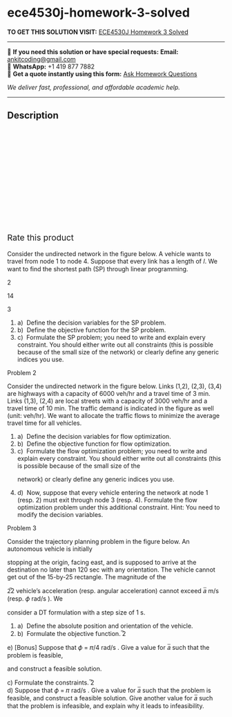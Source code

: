 # ece4530j-homework-3-solved
**TO GET THIS SOLUTION VISIT:** [ECE4530J Homework 3 Solved](https://www.ankitcodinghub.com/product/ece4530j-homework-3-solved/)


---

📩 **If you need this solution or have special requests:** **Email:** ankitcoding@gmail.com  
📱 **WhatsApp:** +1 419 877 7882  
📄 **Get a quote instantly using this form:** [Ask Homework Questions](https://www.ankitcodinghub.com/services/ask-homework-questions/)

*We deliver fast, professional, and affordable academic help.*

---

<h2>Description</h2>



<div class="kk-star-ratings kksr-auto kksr-align-center kksr-valign-top" data-payload="{&quot;align&quot;:&quot;center&quot;,&quot;id&quot;:&quot;99110&quot;,&quot;slug&quot;:&quot;default&quot;,&quot;valign&quot;:&quot;top&quot;,&quot;ignore&quot;:&quot;&quot;,&quot;reference&quot;:&quot;auto&quot;,&quot;class&quot;:&quot;&quot;,&quot;count&quot;:&quot;0&quot;,&quot;legendonly&quot;:&quot;&quot;,&quot;readonly&quot;:&quot;&quot;,&quot;score&quot;:&quot;0&quot;,&quot;starsonly&quot;:&quot;&quot;,&quot;best&quot;:&quot;5&quot;,&quot;gap&quot;:&quot;4&quot;,&quot;greet&quot;:&quot;Rate this product&quot;,&quot;legend&quot;:&quot;0\/5 - (0 votes)&quot;,&quot;size&quot;:&quot;24&quot;,&quot;title&quot;:&quot;ECE4530J Homework 3 Solved&quot;,&quot;width&quot;:&quot;0&quot;,&quot;_legend&quot;:&quot;{score}\/{best} - ({count} {votes})&quot;,&quot;font_factor&quot;:&quot;1.25&quot;}">

<div class="kksr-stars">

<div class="kksr-stars-inactive">
            <div class="kksr-star" data-star="1" style="padding-right: 4px">


<div class="kksr-icon" style="width: 24px; height: 24px;"></div>
        </div>
            <div class="kksr-star" data-star="2" style="padding-right: 4px">


<div class="kksr-icon" style="width: 24px; height: 24px;"></div>
        </div>
            <div class="kksr-star" data-star="3" style="padding-right: 4px">


<div class="kksr-icon" style="width: 24px; height: 24px;"></div>
        </div>
            <div class="kksr-star" data-star="4" style="padding-right: 4px">


<div class="kksr-icon" style="width: 24px; height: 24px;"></div>
        </div>
            <div class="kksr-star" data-star="5" style="padding-right: 4px">


<div class="kksr-icon" style="width: 24px; height: 24px;"></div>
        </div>
    </div>

<div class="kksr-stars-active" style="width: 0px;">
            <div class="kksr-star" style="padding-right: 4px">


<div class="kksr-icon" style="width: 24px; height: 24px;"></div>
        </div>
            <div class="kksr-star" style="padding-right: 4px">


<div class="kksr-icon" style="width: 24px; height: 24px;"></div>
        </div>
            <div class="kksr-star" style="padding-right: 4px">


<div class="kksr-icon" style="width: 24px; height: 24px;"></div>
        </div>
            <div class="kksr-star" style="padding-right: 4px">


<div class="kksr-icon" style="width: 24px; height: 24px;"></div>
        </div>
            <div class="kksr-star" style="padding-right: 4px">


<div class="kksr-icon" style="width: 24px; height: 24px;"></div>
        </div>
    </div>
</div>


<div class="kksr-legend" style="font-size: 19.2px;">
            <span class="kksr-muted">Rate this product</span>
    </div>
    </div>
<div class="page" title="Page 1">
<div class="layoutArea">
<div class="column"></div>
</div>
<div class="layoutArea">
<div class="column">
&nbsp;

</div>
</div>
<div class="layoutArea">
<div class="column">
Consider the undirected network in the figure below. A vehicle wants to travel from node 1 to node 4. Suppose that every link has a length of 𝑙. We want to find the shortest path (SP) through linear programming.

2

14

3

<ol>
<li>a) &nbsp;Define the decision variables for the SP problem.</li>
<li>b) &nbsp;Define the objective function for the SP problem.</li>
<li>c) &nbsp;Formulate the SP problem; you need to write and explain every constraint. You should either
write out all constraints (this is possible because of the small size of the network) or clearly define any generic indices you use.
</li>
</ol>
Problem 2

Consider the undirected network in the figure below. Links (1,2), (2,3), (3,4) are highways with a capacity of 6000 veh/hr and a travel time of 3 min. Links (1,3), (2,4) are local streets with a capacity of 3000 veh/hr and a travel time of 10 min. The traffic demand is indicated in the figure as well (unit: veh/hr). We want to allocate the traffic flows to minimize the average travel time for all vehicles.

<ol>
<li>a) &nbsp;Define the decision variables for flow optimization.</li>
<li>b) &nbsp;Define the objective function for flow optimization.</li>
<li>c) &nbsp;Formulate the flow optimization problem; you need to write and explain every constraint.
You should either write out all constraints (this is possible because of the small size of the

network) or clearly define any generic indices you use.
</li>
<li>d) &nbsp;Now, suppose that every vehicle entering the network at node 1 (resp. 2) must exit through
node 3 (resp. 4). Formulate the flow optimization problem under this additional constraint. Hint: You need to modify the decision variables.
</li>
</ol>
Problem 3

Consider the trajectory planning problem in the figure below. An autonomous vehicle is initially

</div>
</div>
</div>
<div class="page" title="Page 2">
<div class="layoutArea">
<div class="column">
stopping at the origin, facing east, and is supposed to arrive at the destination no later than 120 sec with any orientation. The vehicle cannot get out of the 15-by-25 rectangle. The magnitude of the

2̅2 vehicle’s acceleration (resp. angular acceleration) cannot exceed 𝑎̅ m/s (resp. 𝜙 rad/s ). We

consider a DT formulation with a step size of 1 s.

<ol>
<li>a) &nbsp;Define the absolute position and orientation of the vehicle.</li>
<li>b) &nbsp;Formulate the objective function.
̅2
</li>
</ol>
e) [Bonus] Suppose that 𝜙 = 𝜋/4 rad/s . Give a value for 𝑎̅ such that the problem is feasible,

and construct a feasible solution.

</div>
</div>
<div class="layoutArea">
<div class="column">
c) Formulate the constraints. ̅2

</div>
</div>
<div class="layoutArea">
<div class="column">
d) Suppose that 𝜙 = 𝜋 rad/s . Give a value for 𝑎̅ such that the problem is feasible, and construct a feasible solution. Give another value for 𝑎̅ such that the problem is infeasible, and explain why it leads to infeasibility.

</div>
</div>
</div>
